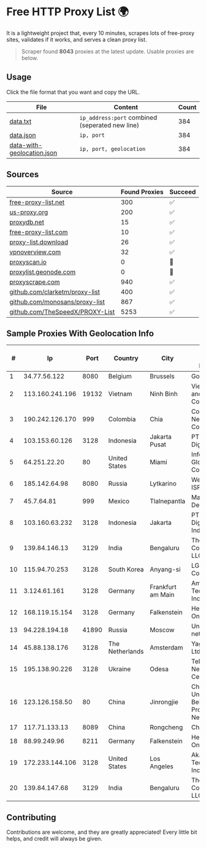 
# Free HTTP Proxy List 🌍

It is a lightweight project that, every 10 minutes, scrapes lots of free-proxy sites, validates if it works, and serves a clean proxy list.


> Scraper found **8043** proxies at the latest update. Usable proxies are below.

## Usage

Click the file format that you want and copy the URL.


|File|Content|Count|
|----|-------|-----|
|[data.txt](https://raw.githubusercontent.com/themiralay/Proxy-List-World/master/data.txt)|`ip_address:port` combined (seperated new line)|384|
|[data.json](https://raw.githubusercontent.com/themiralay/Proxy-List-World/master/data.json)|`ip, port`|384|
|[data-with-geolocation.json](https://raw.githubusercontent.com/themiralay/Proxy-List-World/master/data-with-geolocation.json)|`ip, port, geolocation`|384|

## Sources

|Source|Found Proxies|Succeed|
|------|-------------|-------|
|[free-proxy-list.net](https://free-proxy-list.net)|300|✅|
|[us-proxy.org](https://www.us-proxy.org)|200|✅|
|[proxydb.net](http://proxydb.net)|15|✅|
|[free-proxy-list.com](https://free-proxy-list.com/?page=&port=&type%5B%5D=http&type%5B%5D=https&up_time=0&search=Search)|10|✅|
|[proxy-list.download](https://www.proxy-list.download/HTTP)|26|✅|
|[vpnoverview.com](https://vpnoverview.com/privacy/anonymous-browsing/free-proxy-servers)|32|✅|
|[proxyscan.io](https://www.proxyscan.io)|0|🚫|
|[proxylist.geonode.com](https://proxylist.geonode.com/api/proxy-list?limit=300&page=1&sort_by=lastChecked&sort_type=desc&protocols=http,https)|0|🚫|
|[proxyscrape.com](https://api.proxyscrape.com/v2/?request=displayproxies&protocol=http&timeout=10000&country=all&ssl=all&anonymity=all)|940|✅|
|[github.com/clarketm/proxy-list](https://raw.githubusercontent.com/clarketm/proxy-list/master/proxy-list-raw.txt)|400|✅|
|[github.com/monosans/proxy-list](https://raw.githubusercontent.com/monosans/proxy-list/main/proxies/http.txt)|867|✅|
|[github.com/TheSpeedX/PROXY-List](https://raw.githubusercontent.com/TheSpeedX/PROXY-List/master/http.txt)|5253|✅|


## Sample Proxies With Geolocation Info

|#|Ip|Port|Country|City|Internet Service Provider|
|-|--|----|-------|----|-------------------------|
|1|34.77.56.122|8080|Belgium|Brussels|Google LLC|
|2|113.160.241.196|19132|Vietnam|Ninh Binh|VietNam Post and Telecom Corporation|
|3|190.242.126.170|999|Colombia|Chia|Columbus Networks Colombia|
|4|103.153.60.126|3128|Indonesia|Jakarta Pusat|PT Era Awan Digital|
|5|64.251.22.20|80|United States|Miami|Infolink Global Corporation|
|6|185.142.64.98|8080|Russia|Lytkarino|Wellcom-l ISP|
|7|45.7.64.81|999|Mexico|Tlalnepantla|Maysnet SA De CV|
|8|103.160.63.232|3128|Indonesia|Jakarta|PT Herza Digital Indonesia|
|9|139.84.146.13|3129|India|Bengaluru|The Constant Company, LLC|
|10|115.94.70.253|3128|South Korea|Anyang-si|LG DACOM Corporation|
|11|3.124.61.161|3128|Germany|Frankfurt am Main|Amazon Technologies Inc.|
|12|168.119.15.154|3128|Germany|Falkenstein|Hetzner Online GmbH|
|13|94.228.194.18|41890|Russia|Moscow|Uniontel ZAO network|
|14|45.88.138.176|3128|The Netherlands|Amsterdam|Yaglom Labs Ltd|
|15|195.138.90.226|3128|Ukraine|Odesa|TeNeT Networking Centre|
|16|123.126.158.50|80|China|Jinrongjie|China Unicom Beijing Province Network|
|17|117.71.133.13|8089|China|Rongcheng|Chinanet|
|18|88.99.249.96|8211|Germany|Falkenstein|Hetzner Online GmbH|
|19|172.233.144.106|3128|United States|Los Angeles|Akamai Technologies, Inc.|
|20|139.84.147.68|3129|India|Bengaluru|The Constant Company, LLC|



## Contributing

Contributions are welcome, and they are greatly appreciated! Every
little bit helps, and credit will always be given.

